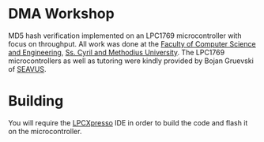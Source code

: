 # DMA Workshop
MD5 hash verification implemented on an LPC1769 microcontroller with focus on
throughput.  All work was done at
the
[Faculty of Computer Science and Engineering](http://finki.ukim.mk/en/),
[Ss. Cyril and Methodius University](http://ukim.edu.mk/en_index.php).  The
LPC1769 microcontrollers as well as tutoring were kindly provided by Bojan
Gruevski of [SEAVUS](http://www.seavus.com/).

# Building
You will require
the
[LPCXpresso](http://www.nxp.com/products/software-and-tools/software-development-tools/software-tools/lpc-microcontroller-utilities/lpcxpresso-ide-v8.2.2:LPCXPRESSO) IDE
in order to build the code and flash it on the microcontroller.
